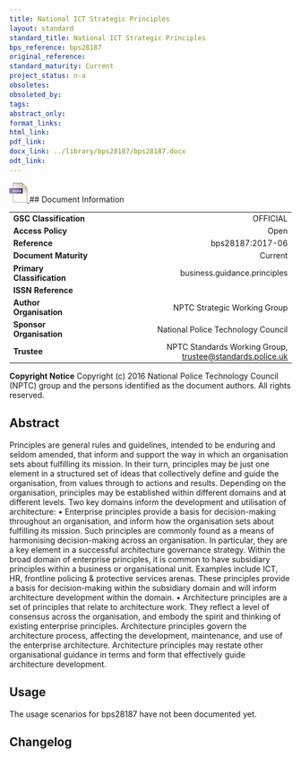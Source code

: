 ```yaml
---
title: National ICT Strategic Principles
layout: standard
standard_title: National ICT Strategic Principles
bps_reference: bps28187
original_reference: 
standard_maturity: Current
project_status: n-a
obsoletes: 
obsoleted_by: 
tags: 
abstract_only:
format_links:
html_link: 
pdf_link: 
docx_link: ../library/bps28187/bps28187.docx
odt_link: 
---
```


<a target="_blank" href="../library/bps28187/bps28187.docx">
    <img src="../images/docx@0.5x.png" alt="docx link" title="docx link" style="max-height:35px;">
</a>
## Document Information

|||
| :------- | ------: |
| **GSC Classification**     | OFFICIAL |
| **Access Policy**          | Open |
| **Reference**              | bps28187:2017-06  |
| **Document Maturity**      | Current |
| **Primary Classification** | business.guidance.principles |
| **ISSN Reference**         |  |
| **Author Organisation**    |NPTC Strategic Working Group|
| **Sponsor Organisation**   |National Police Technology Council|
| **Trustee**                | NPTC Standards Working Group, <a href="mailto:trustee@standards.police.uk?subject=bps28187:2017-06 National ICT Strategic Principles">trustee@standards.police.uk |

**Copyright Notice**
Copyright (c) 2016 National Police Technology Council (NPTC) group and the persons identified as the document authors. All rights reserved.

## Abstract
Principles are general rules and guidelines, intended to be enduring and seldom amended, that inform and support the way in which an organisation sets about fulfilling its mission.
    In their turn, principles may be just one element in a structured set of ideas that collectively define and guide the organisation, from values through to actions and results.
    Depending on the organisation, principles may be established within different domains and at different levels. Two key domains inform the development and utilisation of architecture:
    • Enterprise principles provide a basis for decision-making throughout an organisation, and inform how the organisation sets about fulfilling its mission. Such principles are commonly found as a means of harmonising decision-making across an organisation. In particular, they are a key element in a successful architecture governance strategy.
    Within the broad domain of enterprise principles, it is common to have subsidiary principles within a business or organisational unit. Examples include ICT, HR, frontline policing & protective services arenas. These principles provide a basis for decision-making within the subsidiary domain and will inform architecture development within the domain. 
    • Architecture principles are a set of principles that relate to architecture work. They reflect a level of consensus across the organisation, and embody the spirit and thinking of existing enterprise principles. Architecture principles govern the architecture process, affecting the development, maintenance, and use of the enterprise architecture.
    Architecture principles may restate other organisational guidance in terms and form that effectively guide architecture development.
        
## Usage
The usage scenarios for bps28187 have not been documented yet.

## Changelog

